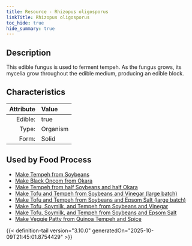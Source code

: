 ```yaml
---
title: Resource - Rhizopus oligosporus
linkTitle: Rhizopus oligosporus
toc_hide: true
hide_summary: true
---
```

<!-- This is generated by the MarsSim HelpGenertor, do not edit. -->

## Description
&#10;&#9;&#9;This edible fungus is used to ferment &#10;&#9;&#9;tempeh. As the fungus grows, its mycelia grow throughout the edible medium, producing&#10;&#9;&#9;an edible block.

## Characteristics

| Attribute      | Value |
|--------:|:------|
|Edible:|true|
|Type:|Organism|
|Form:|Solid|
 



    
## Used by Food Process

- [Make Tempeh from Soybeans](/docs/definitions/food/make-tempeh-from-soybeans)
- [Make Black Oncom from Okara](/docs/definitions/food/make-black-oncom-from-okara)
- [Make Tempeh from half Soybeans and half Okara](/docs/definitions/food/make-tempeh-from-half-soybeans-and-half-okara)
- [Make Tofu and Tempeh from Soybeans and Vinegar (large batch)](/docs/definitions/food/make-tofu-and-tempeh-from-soybeans-and-vinegar--large-batch-)
- [Make Tofu and Tempeh from Soybeans and Epsom Salt (large batch)](/docs/definitions/food/make-tofu-and-tempeh-from-soybeans-and-epsom-salt--large-batch-)
- [Make Tofu, Soymilk, and Tempeh from Soybeans and Vinegar](/docs/definitions/food/make-tofu--soymilk--and-tempeh-from-soybeans-and-vinegar)
- [Make Tofu, Soymilk, and Tempeh from Soybeans and Epsom Salt](/docs/definitions/food/make-tofu--soymilk--and-tempeh-from-soybeans-and-epsom-salt)
- [Make Veggie Patty from Quinoa Tempeh and Spice](/docs/definitions/food/make-veggie-patty-from-quinoa-tempeh-and-spice)



{{< definition-tail version="3.10.0" generatedOn="2025-10-09T21:45:01.8754429" >}}


